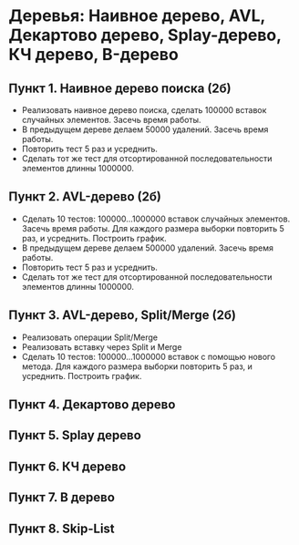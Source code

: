 # Деревья: Наивное дерево, AVL, Декартово дерево, Splay-дерево, КЧ дерево, B-дерево

## Пункт 1. Наивное дерево поиска (2б)
* Реализовать наивное дерево поиска, сделать 100000 вставок случайных элементов. Засечь время работы. 
* В предыдущем дереве делаем 50000 удалений. Засечь время работы. 
* Повторить тест 5 раз и усреднить.
* Сделать тот же тест для отсортированной последовательности элементов длинны 1000000.

## Пункт 2. AVL-дерево (2б)
*  Сделать 10 тестов: 100000...1000000 вставок случайных элементов. Засечь время работы. Для каждого размера выборки повторить 5 раз, и усреднить.
   Построить график.
* В предыдущем дереве делаем 500000 удалений. Засечь время работы. 
* Повторить тест 5 раз и усреднить.
* Сделать тот же тест для отсортированной последовательности элементов длинны 1000000.

## Пункт 3. AVL-дерево, Split/Merge (2б)
* Реализовать операции Split/Merge
* Реализовать вставку через Split и Merge
* Сделать 10 тестов: 100000...1000000 вставок c помощью нового метода. Для каждого размера выборки повторить 5 раз, и усреднить.
   Построить график.

## Пункт 4. Декартово дерево 

## Пункт 5. Splay дерево 

## Пункт 6. КЧ дерево

## Пункт 7. B дерево

## Пункт 8. Skip-List

